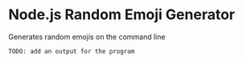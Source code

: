 # Node.js Random Emoji Generator

Generates random emojis on the command line

```bash
TODO: add an output for the program
```
